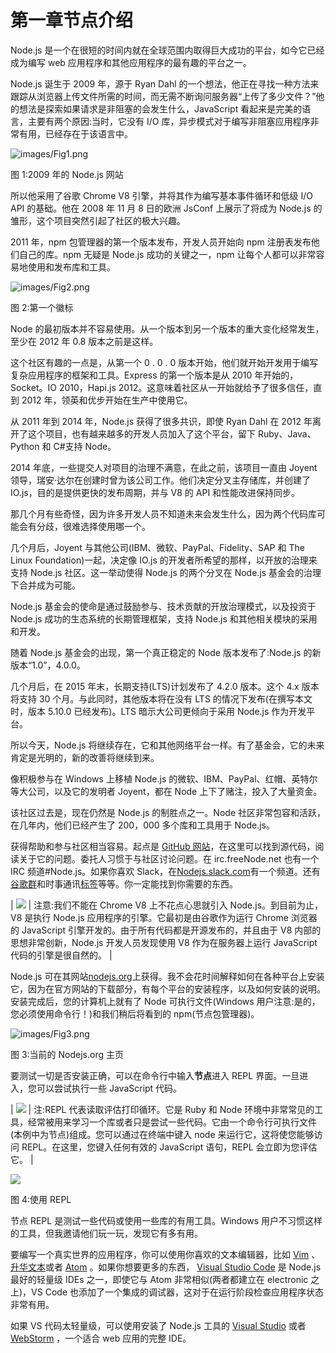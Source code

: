 # 第一章节点介绍

Node.js 是一个在很短的时间内就在全球范围内取得巨大成功的平台，如今它已经成为编写 web 应用程序和其他应用程序的最有趣的平台之一。

Node.js 诞生于 2009 年，源于 Ryan Dahl 的一个想法，他正在寻找一种方法来跟踪从浏览器上传文件所需的时间，而无需不断询问服务器“上传了多少文件？”他的想法是探索如果请求是非阻塞的会发生什么，JavaScript 看起来是完美的语言，主要有两个原因:当时，它没有 I/O 库，异步模式对于编写非阻塞应用程序非常有用，已经存在于该语言中。

![images/Fig1.png](../images/00003.jpeg)

图 1:2009 年的 Node.js 网站

所以他采用了谷歌 Chrome V8 引擎，并将其作为编写基本事件循环和低级 I/O API 的基础。他在 2008 年 11 月 8 日的欧洲 JsConf 上展示了将成为 Node.js 的雏形，这个项目突然引起了社区的极大兴趣。

2011 年，npm 包管理器的第一个版本发布，开发人员开始向 npm 注册表发布他们自己的库。npm 无疑是 Node.js 成功的关键之一，npm 让每个人都可以非常容易地使用和发布库和工具。

![images/Fig2.png](../images/00004.jpeg)

图 2:第一个徽标

Node 的最初版本并不容易使用。从一个版本到另一个版本的重大变化经常发生，至少在 2012 年 0.8 版本之前是这样。

这个社区有趣的一点是，从第一个 0 . 0 . 0 版本开始，他们就开始开发用于编写复杂应用程序的框架和工具。Express 的第一个版本是从 2010 年开始的，Socket。IO 2010，Hapi.js 2012。这意味着社区从一开始就给予了很多信任，直到 2012 年，领英和优步开始在生产中使用它。

从 2011 年到 2014 年，Node.js 获得了很多共识，即使 Ryan Dahl 在 2012 年离开了这个项目，也有越来越多的开发人员加入了这个平台，留下 Ruby、Java、Python 和 C#支持 Node。

2014 年底，一些提交人对项目的治理不满意，在此之前，该项目一直由 Joyent 领导，瑞安·达尔在创建时曾为该公司工作。他们决定分叉主存储库，并创建了 IO.js，目的是提供更快的发布周期，并与 V8 的 API 和性能改进保持同步。

那几个月有些奇怪，因为许多开发人员不知道未来会发生什么，因为两个代码库可能会有分歧，很难选择使用哪一个。

几个月后，Joyent 与其他公司(IBM、微软、PayPal、Fidelity、SAP 和 The Linux Foundation)一起，决定像 IO.js 的开发者所希望的那样，以开放的治理来支持 Node.js 社区。这一举动使得 Node.js 的两个分叉在 Node.js 基金会的治理下合并成为可能。

Node.js 基金会的使命是通过鼓励参与、技术贡献的开放治理模式，以及投资于 Node.js 成功的生态系统的长期管理框架，支持 Node.js 和其他相关模块的采用和开发。

随着 Node.js 基金会的出现，第一个真正稳定的 Node 版本发布了:Node.js 的新版本“1.0”，4.0.0。

几个月后，在 2015 年末，长期支持(LTS)计划发布了 4.2.0 版本。这个 4.x 版本将支持 30 个月。与此同时，其他版本将在没有 LTS 的情况下发布(在撰写本文时，版本 5.10.0 已经发布)。LTS 暗示大公司更倾向于采用 Node.js 作为开发平台。

所以今天，Node.js 将继续存在，它和其他网络平台一样。有了基金会，它的未来肯定是光明的，新的改善将继续到来。

像积极参与在 Windows 上移植 Node.js 的微软、IBM、PayPal、红帽、英特尔等大公司，以及它的发明者 Joyent，都在 Node 上下了赌注，投入了大量资金。

该社区过去是，现在仍然是 Node.js 的制胜点之一。Node 社区非常包容和活跃，在几年内，他们已经产生了 200，000 多个库和工具用于 Node.js。

获得帮助和参与社区相当容易。起点是 [GitHub 网站](https://github.com/Nodejs/node/)，在这里可以找到源代码，阅读关于它的问题。委托人习惯于与社区讨论问题。在 irc.freeNode.net 也有一个 IRC 频道#Node.js。如果你喜欢 Slack，在[Nodejs.slack.com](http://nodejs.slack.com/)有一个频道。还有[谷歌群](https://groups.google.com/d/forum/nodejs)和时事通讯[标签](http://stackoverflow.com/questions/tagged/node.js)等等。你一定能找到你需要的东西。

| ![](../images/00005.gif) | 注意:我们不能在 Chrome V8 上不花点心思就引入 Node.js。到目前为止，V8 是执行 Node.js 应用程序的引擎。它最初是由谷歌作为运行 Chrome 浏览器的 JavaScript 引擎开发的。由于所有代码都是开源发布的，并且由于 V8 内部的思想非常创新，Node.js 开发人员发现使用 V8 作为在服务器上运行 JavaScript 代码的引擎是很自然的。 |

Node.js 可在其网站[nodejs.org](https://nodejs.org/)上获得。我不会花时间解释如何在各种平台上安装它，因为在官方网站的下载部分，有每个平台的安装程序，以及如何安装的说明。安装完成后，您的计算机上就有了 Node 可执行文件(Windows 用户注意:是的，您必须使用命令行！)和我们稍后将看到的 npm(节点包管理器)。

![images/Fig3.png](../images/00006.jpeg)

图 3:当前的 Nodejs.org 主页

要测试一切是否安装正确，可以在命令行中输入**节点**进入 REPL 界面。一旦进入，您可以尝试执行一些 JavaScript 代码。

| ![](../images/00005.gif) | 注:REPL 代表读取评估打印循环。它是 Ruby 和 Node 环境中非常常见的工具，经常被用来学习一个库或者只是尝试一些代码。它由一个命令行可执行文件(本例中为节点)组成。您可以通过在终端中键入 node 来运行它，这将使您能够访问 REPL。在这里，您键入任何有效的 JavaScript 语句，REPL 会立即为您评估它。 |

![](../images/00007.jpeg)

图 4:使用 REPL

节点 REPL 是测试一些代码或使用一些库的有用工具。Windows 用户不习惯这样的工具，但我邀请他们玩一玩，发现它有多有用。

要编写一个真实世界的应用程序，你可以使用你喜欢的文本编辑器，比如 [Vim](http://www.vim.org/) 、[升华文本](http://www.sublimetext.com/)或者 [Atom](https://atom.io/) 。如果你想要更多的东西， [Visual Studio Code](https://code.visualstudio.com/) 是 Node.js 最好的轻量级 IDEs 之一，即使它与 Atom 非常相似(两者都建立在 electronic 之上)，VS Code 也添加了一个集成的调试器，这对于在运行阶段检查应用程序状态非常有用。

如果 VS 代码太轻量级，可以使用安装了 Node.js 工具的 [Visual Studio](https://www.visualstudio.com/vs/) 或者 [WebStorm](https://www.jetbrains.com/webstorm/) ，一个适合 web 应用的完整 IDE。